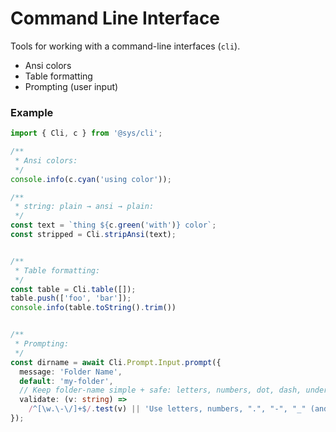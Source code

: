 # Command Line Interface
Tools for working with a command-line interfaces (`cli`).

- Ansi colors
- Table formatting
- Prompting (user input)

### Example
```ts
import { Cli, c } from '@sys/cli';

/**
 * Ansi colors:
 */
console.info(c.cyan('using color'));

/**
 * string: plain → ansi → plain:
 */
const text = `thing ${c.green('with')} color`;
const stripped = Cli.stripAnsi(text);


/**
 * Table formatting:
 */
const table = Cli.table([]);
table.push(['foo', 'bar']);
console.info(table.toString().trim())


/**
 * Prompting:
 */
const dirname = await Cli.Prompt.Input.prompt({
  message: 'Folder Name',
  default: 'my-folder',
  // Keep folder-name simple + safe: letters, numbers, dot, dash, underscore, slashes (no spaces).
  validate: (v: string) =>
    /^[\w.\-\/]+$/.test(v) || 'Use letters, numbers, ".", "-", "_" (and optional "/")',
});
```
